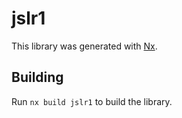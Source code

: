 # jslr1

This library was generated with [Nx](https://nx.dev).

## Building

Run `nx build jslr1` to build the library.

